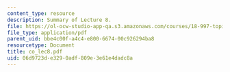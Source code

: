 ```yaml
---
content_type: resource
description: Summary of Lecture 8.
file: https://ol-ocw-studio-app-qa.s3.amazonaws.com/courses/18-997-topics-in-combinatorial-optimization-spring-2004/06d9723de3290adf809e3e61e4dadc8a_co_lec8.pdf
file_type: application/pdf
parent_uid: bbe4c00f-a4c4-e800-6674-00c926294ba8
resourcetype: Document
title: co_lec8.pdf
uid: 06d9723d-e329-0adf-809e-3e61e4dadc8a
---
```

